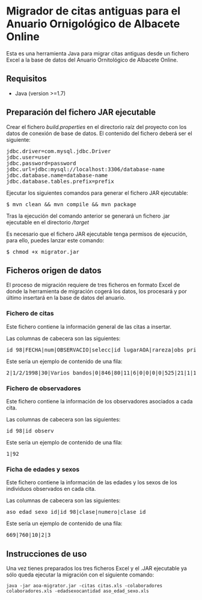 # Migrador de citas antiguas para el Anuario Ornigológico de Albacete Online
Esta es una herramienta Java para migrar citas antiguas desde un fichero Excel a la base de datos del Anuario Ornitológico de Albacete Online.

## Requisitos
* Java (version >=1.7)

## Preparación del fichero JAR ejecutable
Crear el fichero _build.properties_ en el directorio raíz del proyecto con los datos de conexión de base de datos. El contenido del fichero deberá ser el siguiente:
<pre>
jdbc.driver=com.mysql.jdbc.Driver
jdbc.user=user
jdbc.password=password
jdbc.url=jdbc:mysql://localhost:3306/database-name
jdbc.database.name=database-name
jdbc.database.tables.prefix=prefix
</pre>

Ejecutar los siguientes comandos para generar el fichero JAR ejecutable:
<pre>
$ mvn clean && mvn compile && mvn package
</pre>
Tras la ejecución del comando anterior se generará un fichero .jar ejecutable en el directorio _/target_

Es necesario que el fichero JAR ejecutable tenga permisos de ejecución, para ello, puedes lanzar este comando:
<pre>
$ chmod +x migrator.jar
</pre>

## Ficheros origen de datos
El proceso de migración requiere de tres ficheros en formato Excel de donde la herramienta de migración cogerá los datos, los procesará y por último insertará en la base de datos del anuario.

### Fichero de citas
Este fichero contiene la información general de las citas a insertar.

Las columnas de cabecera son las siguientes:
<pre>
id_98|FECHA|num|OBSERVACIO|selecc|id_lugarAOA|rareza|obs_princ_id|repro|fuente|hab_raro	cria_hab|herido|comport|id_sps|criterio_sel|activo|importancia|estudio|privaci|foto
</pre>

Este sería un ejemplo de contenido de una fila:
<pre>
2|1/2/1998|30|Varios bandos|0|846|80|11|6|0|0|0|0|525|21|1|13|11|1|0
</pre>

### Fichero de observadores
Este fichero contiene la información de los observadores asociados a cada cita.

Las columnas de cabecera son las siguientes:
<pre>
id_98|id_observ
</pre>

Este sería un ejemplo de contenido de una fila:
<pre>
1|92
</pre>

### Ficha de edades y sexos
Este fichero contiene la información de las edades y los sexos de los individuos observados en cada cita.

Las columnas de cabecera son las siguientes:
<pre>
aso_edad_sexo_id|id_98|clase|numero|clase_id
</pre>

Este sería un ejemplo de contenido de una fila:
<pre>
669|760|10|2|3
</pre>

## Instrucciones de uso
Una vez tienes preparados los tres ficheros Excel y el .JAR ejecutable ya sólo queda ejecutar la migración con el siguiente comando:
```
java -jar aoa-migrator.jar -citas citas.xls -colaboradores colaboradores.xls -edadsexocantidad aso_edad_sexo.xls
```



